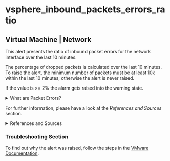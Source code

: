 # vsphere_inbound_packets_errors_ratio

## Virtual Machine | Network

This alert presents the ratio of inbound packet errors for the network interface over the last 10
minutes.

The percentage of dropped packets is calculated over the last 10 minutes. To raise the alert, the minimum number of packets must be at least 10k within the last 10 minutes; otherwise the alert is never raised.

If the value is >= 2% the alarm gets raised into the warning state.

<details><summary>What are Packet Errors?</summary>

A packet error means there’s something wrong with the packet. There are two types of packet
errors that usually occur:
- Transmission errors, where a packet is damaged on its way to its destination – like a fragile Amazon order that gets dinged up en route.
- Format errors, where a packet’s format isn’t what the receiving device was expecting (or wanting). Think ordering a Coca-Cola in a restaurant and getting a Pepsi instead.

Packets can easily become damaged on their way through a network. Common reasons for damaged packages are if a device is connected to Ethernet through a:
- Bad cable 
- Bad port 
- Broken fiber cable
- Dirty fiber connector

Access points are also susceptible to packet errors. Offices often have multiple sources of
high radio frequency interference thanks to Bluetooth devices, unmanaged access points,
microwaves, and more. So packets traveling wirelessly are easily damaged.

If a packet error occurs, TCP (Transmission Control Protocol) will resend the same information
repeatedly, in hopes the data will eventually reach the destination without any problems.
UDP (User Datagram Protocol) will keep trucking forward even when packets fail to reach
their destination.<sup>[1](https://www.auvik.com/franklyit/blog/packet-errors-packet-discards-packet-loss/) </sup>
</details>

For further information, please have a look at the *References and Sources* section.

<details><summary>References and Sources</summary>

1. [Packet Errors](https://www.auvik.com/franklyit/blog/packet-errors-packet-discards-packet-loss/)

2. [VMware Documentation](
   https://docs.vmware.com/en/VMware-vSphere/7.0/com.vmware.vsphere.networking.doc/GUID-6DB73F20-C99A-43D4-9EE0-3277974EF8BF.html)
</details>

### Troubleshooting Section

To find out why the alert was raised, follow the steps in the [VMware Documentation](
https://docs.vmware.com/en/VMware-vSphere/7.0/com.vmware.vsphere.networking.doc/GUID-6DB73F20-C99A-43D4-9EE0-3277974EF8BF.html).
